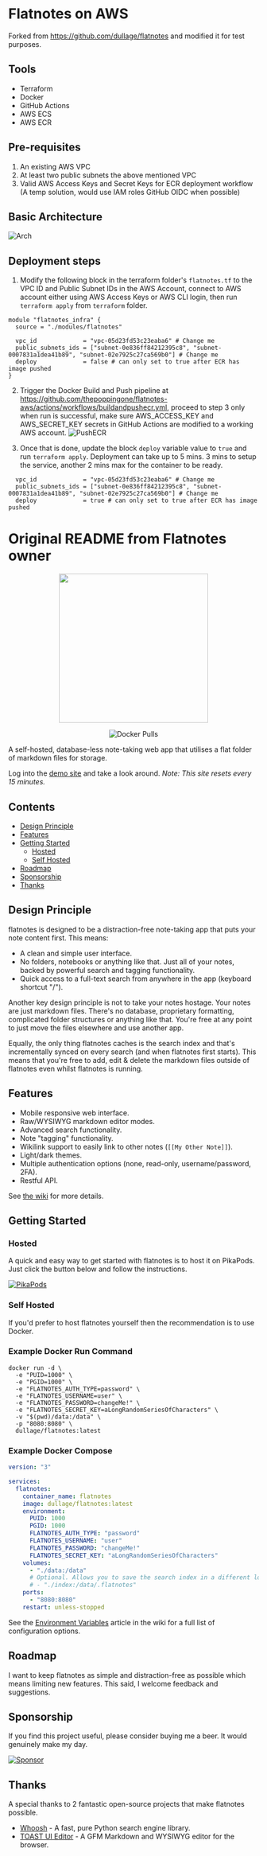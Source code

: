 # Flatnotes on AWS

Forked from <https://github.com/dullage/flatnotes> and modified it for test purposes.

## Tools

- Terraform
- Docker
- GitHub Actions
- AWS ECS
- AWS ECR

## Pre-requisites

1. An existing AWS VPC
2. At least two public subnets the above mentioned VPC
3. Valid AWS Access Keys and Secret Keys for ECR deployment workflow (A temp solution, would use IAM roles GitHub OIDC when possible)

## Basic Architecture

![Arch](image.png)

## Deployment steps

1. Modify the following block in the terraform folder's `flatnotes.tf` to the VPC ID and Public Subnet IDs in the AWS Account, connect to AWS account either using AWS Access Keys or AWS CLI login, then run `terraform apply` from `terraform` folder.

```
module "flatnotes_infra" {
  source = "./modules/flatnotes"

  vpc_id             = "vpc-05d23fd53c23eaba6" # Change me
  public_subnets_ids = ["subnet-0e836ff84212395c8", "subnet-0007831a1dea41b89", "subnet-02e7925c27ca569b0"] # Change me
  deploy             = false # can only set to true after ECR has image pushed
}
```

2. Trigger the Docker Build and Push pipeline at <https://github.com/thepoppingone/flatnotes-aws/actions/workflows/buildandpushecr.yml>, proceed to step 3 only when run is successful, make sure AWS_ACCESS_KEY and AWS_SECRET_KEY secrets in GitHub Actions are modified to a working AWS account.
![PushECR](image-1.png)

3. Once that is done, update the block `deploy` variable value to `true` and run `terraform apply`. Deployment can take up to 5 mins. 3 mins to setup the service, another 2 mins max for the container to be ready.

```
  vpc_id             = "vpc-05d23fd53c23eaba6" # Change me
  public_subnets_ids = ["subnet-0e836ff84212395c8", "subnet-0007831a1dea41b89", "subnet-02e7925c27ca569b0"] # Change me
  deploy             = true # can only set to true after ECR has image pushed
```

# Original README from Flatnotes owner

<p align="center">
  <img src="docs/logo.svg" width="300px"></img>
</p>
<p align="center">
  <img alt="Docker Pulls" src="https://img.shields.io/docker/pulls/dullage/flatnotes?style=for-the-badge">
</p>

A self-hosted, database-less note-taking web app that utilises a flat folder of markdown files for storage.

Log into the [demo site](https://demo.flatnotes.io) and take a look around. *Note: This site resets every 15 minutes.*

## Contents

- [Design Principle](#design-principle)
- [Features](#features)
- [Getting Started](#getting-started)
  - [Hosted](#hosted)
  - [Self Hosted](#self-hosted)
- [Roadmap](#roadmap)
- [Sponsorship](#sponsorship)
- [Thanks](#thanks)

## Design Principle

flatnotes is designed to be a distraction-free note-taking app that puts your note content first. This means:

- A clean and simple user interface.
- No folders, notebooks or anything like that. Just all of your notes, backed by powerful search and tagging functionality.
- Quick access to a full-text search from anywhere in the app (keyboard shortcut "/").

Another key design principle is not to take your notes hostage. Your notes are just markdown files. There's no database, proprietary formatting, complicated folder structures or anything like that. You're free at any point to just move the files elsewhere and use another app.

Equally, the only thing flatnotes caches is the search index and that's incrementally synced on every search (and when flatnotes first starts). This means that you're free to add, edit & delete the markdown files outside of flatnotes even whilst flatnotes is running.

## Features

- Mobile responsive web interface.
- Raw/WYSIWYG markdown editor modes.
- Advanced search functionality.
- Note "tagging" functionality.
- Wikilink support to easily link to other notes (`[[My Other Note]]`).
- Light/dark themes.
- Multiple authentication options (none, read-only, username/password, 2FA).
- Restful API.

See [the wiki](https://github.com/dullage/flatnotes/wiki) for more details.

## Getting Started

### Hosted

A quick and easy way to get started with flatnotes is to host it on PikaPods. Just click the button below and follow the instructions.

[![PikaPods](https://www.pikapods.com/static/run-button-34.svg)](https://www.pikapods.com/pods?run=flatnotes)

### Self Hosted

If you'd prefer to host flatnotes yourself then the recommendation is to use Docker.

### Example Docker Run Command

```shell
docker run -d \
  -e "PUID=1000" \
  -e "PGID=1000" \
  -e "FLATNOTES_AUTH_TYPE=password" \
  -e "FLATNOTES_USERNAME=user" \
  -e "FLATNOTES_PASSWORD=changeMe!" \
  -e "FLATNOTES_SECRET_KEY=aLongRandomSeriesOfCharacters" \
  -v "$(pwd)/data:/data" \
  -p "8080:8080" \
  dullage/flatnotes:latest
```

### Example Docker Compose

```yaml
version: "3"

services:
  flatnotes:
    container_name: flatnotes
    image: dullage/flatnotes:latest
    environment:
      PUID: 1000
      PGID: 1000
      FLATNOTES_AUTH_TYPE: "password"
      FLATNOTES_USERNAME: "user"
      FLATNOTES_PASSWORD: "changeMe!"
      FLATNOTES_SECRET_KEY: "aLongRandomSeriesOfCharacters"
    volumes:
      - "./data:/data"
      # Optional. Allows you to save the search index in a different location:
      # - "./index:/data/.flatnotes"
    ports:
      - "8080:8080"
    restart: unless-stopped
```

See the [Environment Variables](https://github.com/dullage/flatnotes/wiki/Environment-Variables) article in the wiki for a full list of configuration options.

## Roadmap

I want to keep flatnotes as simple and distraction-free as possible which means limiting new features. This said, I welcome feedback and suggestions.

## Sponsorship

If you find this project useful, please consider buying me a beer. It would genuinely make my day.

[![Sponsor](https://img.shields.io/static/v1?label=Sponsor&message=%E2%9D%A4&logo=GitHub&color=%23fe8e86)](https://github.com/sponsors/Dullage)

## Thanks

A special thanks to 2 fantastic open-source projects that make flatnotes possible.

- [Whoosh](https://whoosh.readthedocs.io/en/latest/intro.html) - A fast, pure Python search engine library.
- [TOAST UI Editor](https://ui.toast.com/tui-editor) - A GFM Markdown and WYSIWYG editor for the browser.
